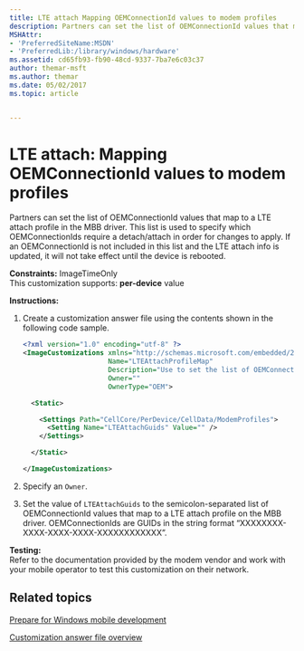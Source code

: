 ```yaml
---
title: LTE attach Mapping OEMConnectionId values to modem profiles
description: Partners can set the list of OEMConnectionId values that map to a LTE attach profile in the MBB driver.
MSHAttr:
- 'PreferredSiteName:MSDN'
- 'PreferredLib:/library/windows/hardware'
ms.assetid: cd65fb93-fb90-48cd-9337-7ba7e6c03c37
author: themar-msft
ms.author: themar
ms.date: 05/02/2017
ms.topic: article


---
```


# LTE attach: Mapping OEMConnectionId values to modem profiles


Partners can set the list of OEMConnectionId values that map to a LTE attach profile in the MBB driver. This list is used to specify which OEMConnectionIds require a detach/attach in order for changes to apply. If an OEMConnectionId is not included in this list and the LTE attach info is updated, it will not take effect until the device is rebooted.

<a href="" id="constraints---imagetimeonly"></a>**Constraints:** ImageTimeOnly  
This customization supports: **per-device** value

<a href="" id="instructions-"></a>**Instructions:**  
1.  Create a customization answer file using the contents shown in the following code sample.

    ```XML
    <?xml version="1.0" encoding="utf-8" ?>  
    <ImageCustomizations xmlns="http://schemas.microsoft.com/embedded/2004/10/ImageUpdate"  
                         Name="LTEAttachProfileMap"  
                         Description="Use to set the list of OEMConnectionId values that map to a LTE attach profile on the MBB driver side."  
                         Owner=""  
                         OwnerType="OEM">

      <Static>  

        <Settings Path="CellCore/PerDevice/CellData/ModemProfiles">        
          <Setting Name="LTEAttachGuids" Value="" />    
        </Settings>  

      </Static>

    </ImageCustomizations>
    ```

2.  Specify an `Owner`.

3.  Set the value of `LTEAttachGuids` to the semicolon-separated list of OEMConnectionId values that map to a LTE attach profile on the MBB driver. OEMConnectionIds are GUIDs in the string format “XXXXXXXX-XXXX-XXXX-XXXX-XXXXXXXXXXXX”.

<a href="" id="testing-"></a>**Testing:**  
Refer to the documentation provided by the modem vendor and work with your mobile operator to test this customization on their network.

## Related topics

[Prepare for Windows mobile development](https://docs.microsoft.com/en-us/windows-hardware/manufacture/mobile/preparing-for-windows-mobile-development)

[Customization answer file overview](https://docs.microsoft.com/en-us/windows-hardware/customize/mobile/mcsf/customization-answer-file)
